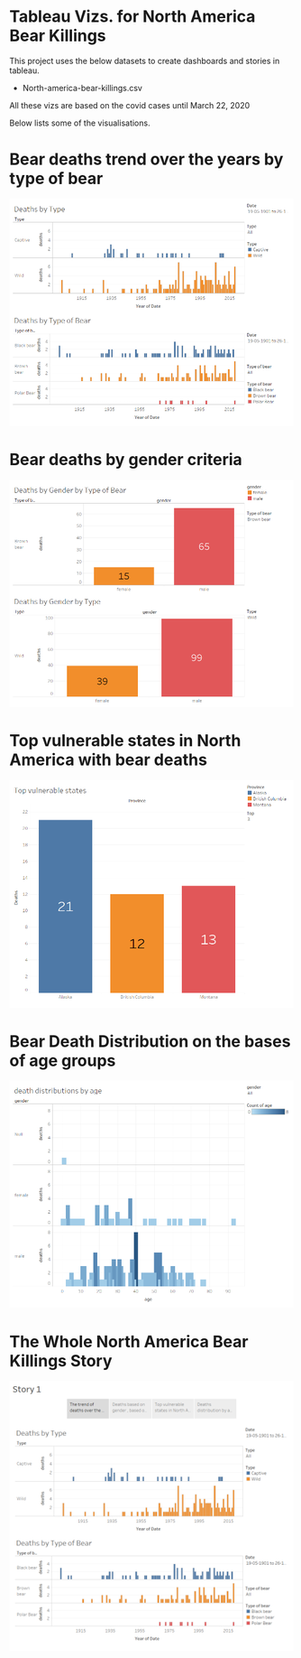 
#  Tableau Vizs. for North America Bear Killings

This project uses the below datasets to create dashboards and stories in tableau.

* North-america-bear-killings.csv

All these vizs are based on the covid cases until March 22, 2020

Below lists some of the visualisations.

# Bear deaths trend over the years by type of bear
![alt text](https://github.com/abhijithremesh/Tableau-portfolio/blob/master/practice%20datasets%201/02-North-america-bear-killings/Deaths-by-type-type-of-bear.png)

# Bear deaths by gender criteria
![alt text](https://github.com/abhijithremesh/Tableau-portfolio/blob/master/practice%20datasets%201/02-North-america-bear-killings/Deaths-by-gender.png)

# Top vulnerable states in North America with bear deaths
![alt text](https://github.com/abhijithremesh/Tableau-portfolio/blob/master/practice%20datasets%201/02-North-america-bear-killings/Top-vulnerable-deaths.png)

# Bear Death Distribution on the bases of age groups
![alt text](https://github.com/abhijithremesh/Tableau-portfolio/blob/master/practice%20datasets%201/02-North-america-bear-killings/Death-distribution-by-age.png)

# The Whole North America Bear Killings Story
![alt text](https://github.com/abhijithremesh/Tableau-portfolio/blob/master/practice%20datasets%201/02-North-america-bear-killings/North-America-Bear-Killings-Story.png)

